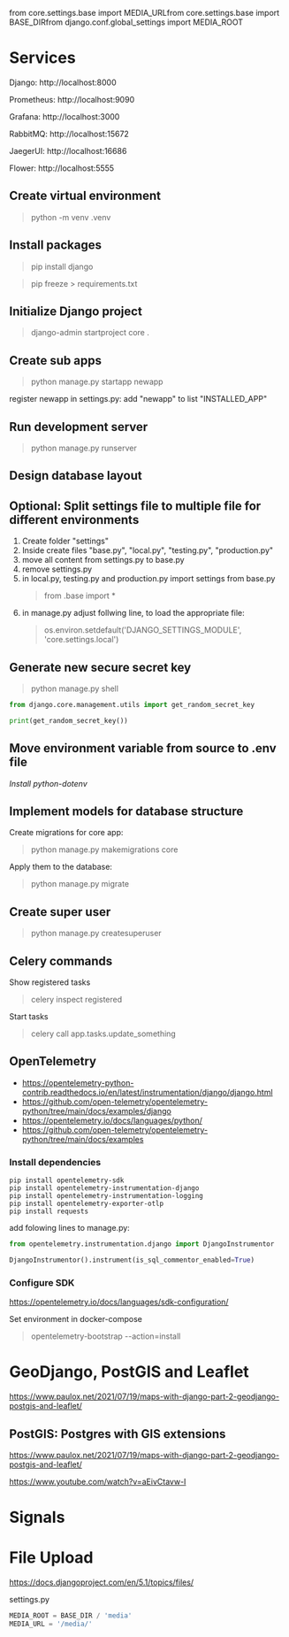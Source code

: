 from core.settings.base import MEDIA_URLfrom core.settings.base import BASE_DIRfrom django.conf.global_settings import MEDIA_ROOT

# Services

Django: http://localhost:8000

Prometheus: http://localhost:9090

Grafana: http://localhost:3000

RabbitMQ: http://localhost:15672

JaegerUI: http://localhost:16686

Flower: http://localhost:5555

## Create virtual environment

>python -m venv .venv

## Install packages

>pip install django

>pip freeze > requirements.txt

## Initialize Django project

>django-admin startproject core .

## Create sub apps

>python manage.py startapp newapp

register newapp in settings.py: add "newapp" to list "INSTALLED_APP"  

## Run development server

>python manage.py runserver

## Design database layout

## Optional: Split settings file to multiple file for different environments

1. Create folder "settings"
2. Inside create files "base.py", "local.py", "testing.py", "production.py"
3. move all content from settings.py to base.py
4. remove settings.py
5. in local.py, testing.py and production.py import settings from base.py
   >from .base import * 
6. in manage.py adjust follwing line, to load the appropriate file:
    >os.environ.setdefault('DJANGO_SETTINGS_MODULE', 'core.settings.local')


## Generate new secure secret key

>python manage.py shell

```python
from django.core.management.utils import get_random_secret_key

print(get_random_secret_key())
```

## Move environment variable from source to .env file 

*Install python-dotenv*

## Implement models for database structure

Create migrations for core app:

>python manage.py makemigrations core

Apply them to the database: 

>python manage.py migrate

## Create super user

>python manage.py createsuperuser

## Celery commands

Show registered tasks

>celery inspect registered

Start tasks

>celery call app.tasks.update_something
 
## OpenTelemetry

* https://opentelemetry-python-contrib.readthedocs.io/en/latest/instrumentation/django/django.html
* https://github.com/open-telemetry/opentelemetry-python/tree/main/docs/examples/django
* https://opentelemetry.io/docs/languages/python/
* https://github.com/open-telemetry/opentelemetry-python/tree/main/docs/examples


### Install dependencies

```
pip install opentelemetry-sdk
pip install opentelemetry-instrumentation-django
pip install opentelemetry-instrumentation-logging
pip install opentelemetry-exporter-otlp
pip install requests
```

add folowing lines to manage.py:

```python
from opentelemetry.instrumentation.django import DjangoInstrumentor

DjangoInstrumentor().instrument(is_sql_commentor_enabled=True)
```

### Configure SDK

https://opentelemetry.io/docs/languages/sdk-configuration/

Set environment in docker-compose

>opentelemetry-bootstrap --action=install

# GeoDjango, PostGIS and Leaflet

https://www.paulox.net/2021/07/19/maps-with-django-part-2-geodjango-postgis-and-leaflet/

## PostGIS: Postgres with GIS extensions

https://www.paulox.net/2021/07/19/maps-with-django-part-2-geodjango-postgis-and-leaflet/

https://www.youtube.com/watch?v=aEivCtavw-I


# Signals



# File Upload

https://docs.djangoproject.com/en/5.1/topics/files/

settings.py
```python
MEDIA_ROOT = BASE_DIR / 'media'
MEDIA_URL = '/media/'

```
